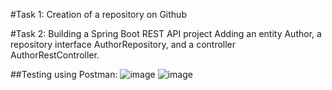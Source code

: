 #Task 1:  Creation of a repository on Github

#Task 2:   Building a Spring Boot REST API project 
Adding an entity Author, a repository interface AuthorRepository, and a controller AuthorRestController. 

##Testing using Postman: 
![image](https://github.com/SaraMekshaj1/ZhvillimAplikacioniNeCloud/assets/153858360/d42fa81c-2796-484e-b91e-a8de0fa673bf)
![image](https://github.com/SaraMekshaj1/ZhvillimAplikacioniNeCloud/assets/153858360/e4429517-9086-435c-bf1d-63baf332e40e)


